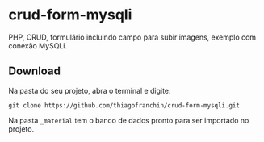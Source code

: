 # crud-form-mysqli

PHP, CRUD, formulário incluindo campo para subir imagens, exemplo com conexão MySQLi.

## Download

Na pasta do seu projeto, abra o terminal e digite:
```console
git clone https://github.com/thiagofranchin/crud-form-mysqli.git
```

Na pasta `_material` tem o banco de dados pronto para ser importado no projeto.
